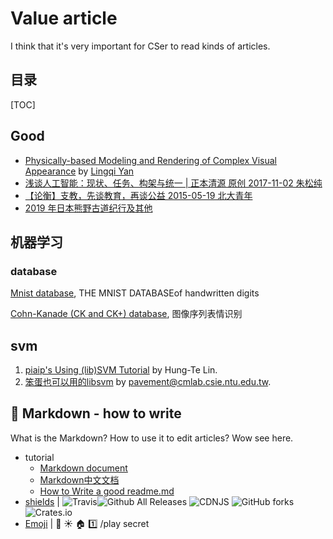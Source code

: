 # Value article

I think that it's very important for CSer to read kinds of articles.

## 目录

[TOC]

## Good

- [Physically-based Modeling and Rendering of Complex Visual Appearance](https://sites.cs.ucsb.edu/~lingqi/publications/thesis_final.pdf) by [Lingqi Yan](https://sites.cs.ucsb.edu/~lingqi/)
- [浅谈人工智能：现状、任务、构架与统一 | 正本清源 原创 2017-11-02 朱松纯](http://mp.weixin.qq.com/s/-wSYLu-XvOrsST8_KEUa-Q)
- [【论衡】支教，先谈教育，再谈公益 2015-05-19 北大青年](http://mp.weixin.qq.com/s/qBPs5CA204uSxFk4Rp6_aw)
- [2019 年日本熊野古道纪行及其他](https://www.notion.so/2019-103fbf4d8ca14413bfaab82510153c21)

## 机器学习

### database

[Mnist database](http://yann.lecun.com/exdb/mnist/), THE MNIST DATABASEof handwritten digits

[Cohn-Kanade (CK and CK+) database](http://www.consortium.ri.cmu.edu/ckagree/), 图像序列表情识别

## svm

1. [piaip's Using (lib)SVM Tutorial](https://www.csie.ntu.edu.tw/~piaip/svm/svm_tutorial.html) by Hung-Te Lin.
2. [笨蛋也可以用的libsvm](http://www.cmlab.csie.ntu.edu.tw/~cyy/learning/tutorials/libsvm.pdf) by pavement@cmlab.csie.ntu.edu.tw.

## :page_facing_up:	Markdown - how to write

What is the Markdown? How to use it to edit articles? Wow see here.

- tutorial 
  - [Markdown document](https://daringfireball.net/projects/markdown/syntax) 
  - [Markdown中文文档](http://markdown.tw/)
  - [How to Write a good readme.md](https://gist.github.com/PurpleBooth/109311bb0361f32d87a2)
- [shields](http://shields.io/) |    ![Travis](https://img.shields.io/travis/USER/REPO.svg)![Github All Releases](https://img.shields.io/github/downloads/atom/atom/total.svg)  ![CDNJS](https://img.shields.io/cdnjs/v/jquery.svg) ![GitHub forks](https://img.shields.io/github/forks/badges/shields.svg?style=social&label=Fork) ![Crates.io](https://img.shields.io/crates/l/rustc-serialize.svg)
- [Emoji](https://www.webpagefx.com/tools/emoji-cheat-sheet/) |   :ribbon: :sunny:  :house:  :one: /play secret 
